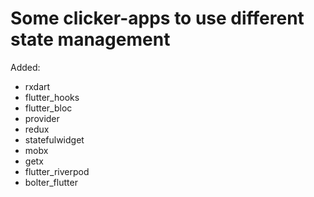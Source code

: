 # Some clicker-apps to use different state management

Added:
 - rxdart
 - flutter_hooks
 - flutter_bloc
 - provider
 - redux
 - statefulwidget
 - mobx
 - getx
 - flutter_riverpod
 - bolter_flutter
